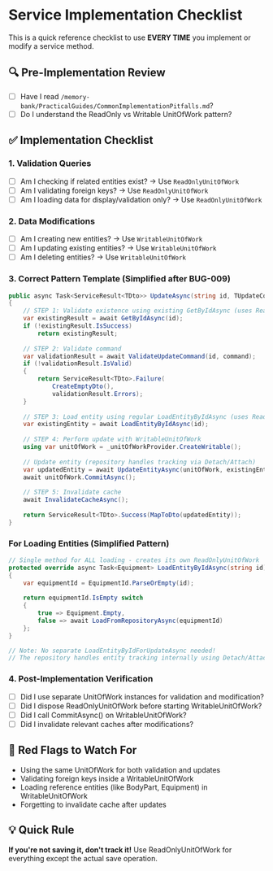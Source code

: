 # Service Implementation Checklist

This is a quick reference checklist to use **EVERY TIME** you implement or modify a service method.

## 🔍 Pre-Implementation Review
- [ ] Have I read `/memory-bank/PracticalGuides/CommonImplementationPitfalls.md`?
- [ ] Do I understand the ReadOnly vs Writable UnitOfWork pattern?

## ✅ Implementation Checklist

### 1. Validation Queries
- [ ] Am I checking if related entities exist? → Use `ReadOnlyUnitOfWork`
- [ ] Am I validating foreign keys? → Use `ReadOnlyUnitOfWork`
- [ ] Am I loading data for display/validation only? → Use `ReadOnlyUnitOfWork`

### 2. Data Modifications
- [ ] Am I creating new entities? → Use `WritableUnitOfWork`
- [ ] Am I updating existing entities? → Use `WritableUnitOfWork`
- [ ] Am I deleting entities? → Use `WritableUnitOfWork`

### 3. Correct Pattern Template (Simplified after BUG-009)
```csharp
public async Task<ServiceResult<TDto>> UpdateAsync(string id, TUpdateCommand command)
{
    // STEP 1: Validate existence using existing GetByIdAsync (uses ReadOnly internally)
    var existingResult = await GetByIdAsync(id);
    if (!existingResult.IsSuccess)
        return existingResult;
    
    // STEP 2: Validate command
    var validationResult = await ValidateUpdateCommand(id, command);
    if (!validationResult.IsValid)
    {
        return ServiceResult<TDto>.Failure(
            CreateEmptyDto(),
            validationResult.Errors);
    }
    
    // STEP 3: Load entity using regular LoadEntityByIdAsync (uses ReadOnly)
    var existingEntity = await LoadEntityByIdAsync(id);
    
    // STEP 4: Perform update with WritableUnitOfWork
    using var unitOfWork = _unitOfWorkProvider.CreateWritable();
    
    // Update entity (repository handles tracking via Detach/Attach)
    var updatedEntity = await UpdateEntityAsync(unitOfWork, existingEntity, command);
    await unitOfWork.CommitAsync();
    
    // STEP 5: Invalidate cache
    await InvalidateCacheAsync();
    
    return ServiceResult<TDto>.Success(MapToDto(updatedEntity));
}
```

### For Loading Entities (Simplified Pattern)
```csharp
// Single method for ALL loading - creates its own ReadOnlyUnitOfWork
protected override async Task<Equipment> LoadEntityByIdAsync(string id)
{
    var equipmentId = EquipmentId.ParseOrEmpty(id);
    
    return equipmentId.IsEmpty switch
    {
        true => Equipment.Empty,
        false => await LoadFromRepositoryAsync(equipmentId)
    };
}

// Note: No separate LoadEntityByIdForUpdateAsync needed!
// The repository handles entity tracking internally using Detach/Attach pattern
```

### 4. Post-Implementation Verification
- [ ] Did I use separate UnitOfWork instances for validation and modification?
- [ ] Did I dispose ReadOnlyUnitOfWork before starting WritableUnitOfWork?
- [ ] Did I call CommitAsync() on WritableUnitOfWork?
- [ ] Did I invalidate relevant caches after modifications?

## 🚨 Red Flags to Watch For
- Using the same UnitOfWork for both validation and updates
- Validating foreign keys inside a WritableUnitOfWork
- Loading reference entities (like BodyPart, Equipment) in WritableUnitOfWork
- Forgetting to invalidate cache after updates

## 💡 Quick Rule
**If you're not saving it, don't track it!** Use ReadOnlyUnitOfWork for everything except the actual save operation.